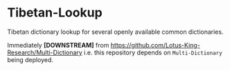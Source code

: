 # Tibetan-Lookup
Tibetan dictionary lookup for several openly available common dictionaries.

Immediately **[DOWNSTREAM]** from https://github.com/Lotus-King-Research/Multi-Dictionary i.e. this repository depends on `Multi-Dictionary` being deployed.


